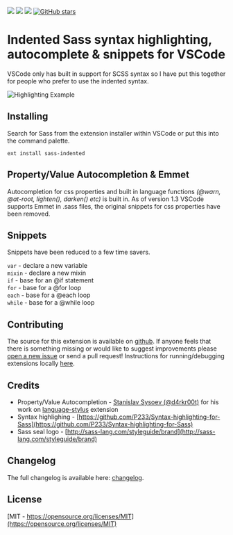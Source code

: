 [![](https://vsmarketplacebadge.apphb.com/version-short/robinbentley.sass-indented.svg)](https://marketplace.visualstudio.com/items?itemName=robinbentley.sass-indented)
[![](https://vsmarketplacebadge.apphb.com/installs-short/robinbentley.sass-indented.svg)](https://marketplace.visualstudio.com/items?itemName=robinbentley.sass-indented)
[![](https://vsmarketplacebadge.apphb.com/rating-short/robinbentley.sass-indented.svg)](https://marketplace.visualstudio.com/items?itemName=robinbentley.sass-indented)
[![GitHub stars](https://img.shields.io/github/stars/robinbentley/vscode-sass-indented.svg?style=social&label=Star%20on%20Github)](https://github.com/robinbentley/vscode-sass-indented)

# Indented Sass syntax highlighting, autocomplete & snippets for VSCode
VSCode only has built in support for SCSS syntax so I have put this together for people who prefer to use the indented syntax.

![Highlighting Example](https://raw.githubusercontent.com/robinbentley/vscode-sass-indented/master/images/screenshot.png)

## Installing
Search for Sass from the extension installer within VSCode or put this into the command palette.
```
ext install sass-indented
```

## Property/Value Autocompletion & Emmet
Autocompletion for css properties and built in language functions _(@warn, @at-root, lighten(), darken() etc)_ is built in. As of version 1.3 VSCode supports Emmet in .sass files, the original snippets for css properties have been removed.

## Snippets
Snippets have been reduced to a few time savers.

`var` - declare a new variable   
`mixin` - declare a new mixin   
`if` - base for an @if statement   
`for` - base for a @for loop   
`each` - base for a @each loop   
`while` - base for a @while loop   

## Contributing
The source for this extension is available on [github](https://github.com/robinbentley/vscode-sass-indented). If anyone feels that there is something missing or would like to suggest improvements please [open a new issue](https://github.com/robinbentley/vscode-sass-indented/issues) or send a pull request! Instructions for running/debugging extensions locally [here](https://code.visualstudio.com/docs/extensions/overview).

## Credits
- Property/Value Autocompletion - [Stanislav Sysoev (@d4rkr00t)](https://github.com/d4rkr00t) for his work on [language-stylus](https://github.com/d4rkr00t/language-stylus) extension
- Syntax highlighing - [https://github.com/P233/Syntax-highlighting-for-Sass](https://github.com/P233/Syntax-highlighting-for-Sass)
- Sass seal logo - [http://sass-lang.com/styleguide/brand](http://sass-lang.com/styleguide/brand)

## Changelog
The full changelog is available here: [changelog](https://github.com/robinbentley/vscode-sass-indented/blob/master/CHANGELOG.md).

## License
[MIT - https://opensource.org/licenses/MIT](https://opensource.org/licenses/MIT)

